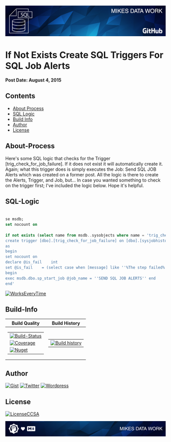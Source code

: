 ![MIKES DATA WORK GIT REPO](https://raw.githubusercontent.com/mikesdatawork/images/master/git_mikes_data_work_banner_01.png "Mikes Data Work")        

# If Not Exists Create SQL Triggers For SQL Job Alerts
**Post Date: August 4, 2015**        



## Contents    
- [About Process](##About-Process)  
- [SQL Logic](#SQL-Logic)  
- [Build Info](#Build-Info)  
- [Author](#Author)  
- [License](#License)       

## About-Process

<p>Here's some SQL logic that checks for the Trigger [trig_check_for_job_failure]. If it does not exist it will automatically create it. Again; what this trigger does is simply executes the Job: Send SQL JOB Alerts which was created on a former post. All the logic is there to create the Alerts, Trigger, and Job, but… In case you wanted something to check on the trigger first; I've included the logic below. Hope it's helpful.</p>      


## SQL-Logic
```SQL

se msdb;
set nocount on
 
if not exists (select name from msdb..sysobjects where name = 'trig_check_for_job_failure' and type = 'tr') exec dbo.sp_executesql @statement = N'
create trigger [dbo].[trig_check_for_job_failure] on [dbo].[sysjobhistory] after insert
as
begin
set nocount on
declare @is_fail    int
set @is_fail    = (select case when [message] like ''%The step failed%'' then 1 else 0 end from msdb..sysjobhistory where instance_id in (select max(instance_id) from [msdb]..[sysjobhistory])) if @is_fail    = 1
begin
exec msdb.dbo.sp_start_job @job_name = ''SEND SQL JOB ALERTS'' end
end'
```


[![WorksEveryTime](https://forthebadge.com/images/badges/60-percent-of-the-time-works-every-time.svg)](https://shitday.de/)

## Build-Info

| Build Quality | Build History |
|--|--|
|<table><tr><td>[![Build-Status](https://ci.appveyor.com/api/projects/status/pjxh5g91jpbh7t84?svg?style=flat-square)](#)</td></tr><tr><td>[![Coverage](https://coveralls.io/repos/github/tygerbytes/ResourceFitness/badge.svg?style=flat-square)](#)</td></tr><tr><td>[![Nuget](https://img.shields.io/nuget/v/TW.Resfit.Core.svg?style=flat-square)](#)</td></tr></table>|<table><tr><td>[![Build history](https://buildstats.info/appveyor/chart/tygerbytes/resourcefitness)](#)</td></tr></table>|

## Author

[![Gist](https://img.shields.io/badge/Gist-MikesDataWork-<COLOR>.svg)](https://gist.github.com/mikesdatawork)
[![Twitter](https://img.shields.io/badge/Twitter-MikesDataWork-<COLOR>.svg)](https://twitter.com/mikesdatawork)
[![Wordpress](https://img.shields.io/badge/Wordpress-MikesDataWork-<COLOR>.svg)](https://mikesdatawork.wordpress.com/)

     
## License
[![LicenseCCSA](https://img.shields.io/badge/License-CreativeCommonsSA-<COLOR>.svg)](https://creativecommons.org/share-your-work/licensing-types-examples/)

![Mikes Data Work](https://raw.githubusercontent.com/mikesdatawork/images/master/git_mikes_data_work_banner_02.png "Mikes Data Work")

